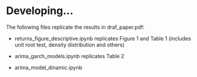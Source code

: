 # Developing...

The following files replicate the results in draf_paper.pdf:

* returns_figure_descriptive.ipynb replicates Figure 1 and Table 1 (includes unit root test, density distribution and others)

* arima_garch_models.ipynb replicates Table 2

* arima_model_dinamic.ipynb
